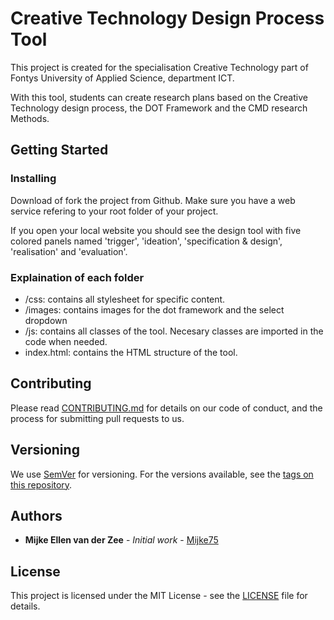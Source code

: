 # Creative Technology Design Process Tool

This project is created for the specialisation Creative Technology part of Fontys University of Applied Science, department ICT.

With this tool, students can create research plans based on the Creative Technology design process, the DOT Framework and the CMD research Methods.

## Getting Started

### Installing

Download of fork the project from Github. Make sure you have a web service refering to your root folder of your project.

If you open your local website you should see the design tool with five colored panels named 'trigger', 'ideation', 'specification & design', 'realisation' and 'evaluation'.

### Explaination of each folder

* /css: contains all stylesheet for specific content.
* /images: contains images for the dot framework and the select dropdown
* /js: contains all classes of the tool. Necesary classes are imported in the code when needed.
* index.html: contains the HTML structure of the tool.

## Contributing

Please read [CONTRIBUTING.md](CONTRIBUTING.md) for details on our code of conduct, and the process for submitting pull requests to us.

## Versioning

We use [SemVer](http://semver.org/) for versioning. For the versions available, see the [tags on this repository](https://github.com/your/project/tags). 

## Authors

* **Mijke Ellen van der Zee** - *Initial work* - [Mijke75](https://github.com/mijke75)

## License

This project is licensed under the MIT License - see the [LICENSE](LICENSE.md) file for details.
